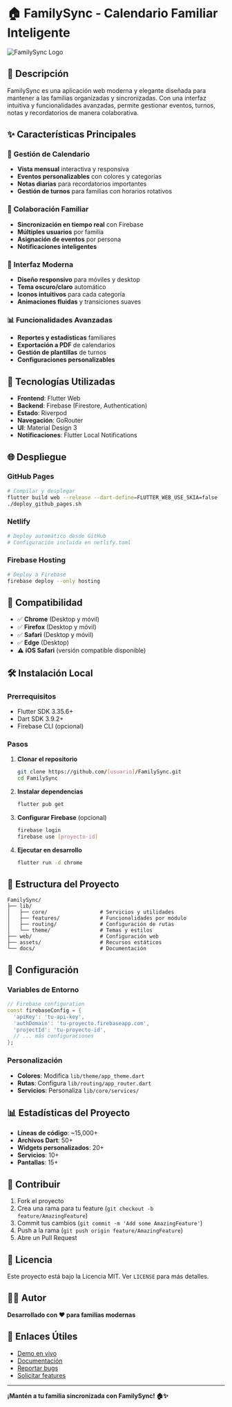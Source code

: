 # 🏠 FamilySync - Calendario Familiar Inteligente

![FamilySync Logo](https://img.shields.io/badge/FamilySync-Calendario%20Familiar-green?style=for-the-badge&logo=calendar)

## 📱 **Descripción**

FamilySync es una aplicación web moderna y elegante diseñada para mantener a las familias organizadas y sincronizadas. Con una interfaz intuitiva y funcionalidades avanzadas, permite gestionar eventos, turnos, notas y recordatorios de manera colaborativa.

## ✨ **Características Principales**

### 📅 **Gestión de Calendario**
- **Vista mensual** interactiva y responsiva
- **Eventos personalizables** con colores y categorías
- **Notas diarias** para recordatorios importantes
- **Gestión de turnos** para familias con horarios rotativos

### 👥 **Colaboración Familiar**
- **Sincronización en tiempo real** con Firebase
- **Múltiples usuarios** por familia
- **Asignación de eventos** por persona
- **Notificaciones inteligentes**

### 🎨 **Interfaz Moderna**
- **Diseño responsivo** para móviles y desktop
- **Tema oscuro/claro** automático
- **Iconos intuitivos** para cada categoría
- **Animaciones fluidas** y transiciones suaves

### 📊 **Funcionalidades Avanzadas**
- **Reportes y estadísticas** familiares
- **Exportación a PDF** de calendarios
- **Gestión de plantillas** de turnos
- **Configuraciones personalizables**

## 🚀 **Tecnologías Utilizadas**

- **Frontend**: Flutter Web
- **Backend**: Firebase (Firestore, Authentication)
- **Estado**: Riverpod
- **Navegación**: GoRouter
- **UI**: Material Design 3
- **Notificaciones**: Flutter Local Notifications

## 🌐 **Despliegue**

### **GitHub Pages**
```bash
# Compilar y desplegar
flutter build web --release --dart-define=FLUTTER_WEB_USE_SKIA=false
./deploy_github_pages.sh
```

### **Netlify**
```bash
# Deploy automático desde GitHub
# Configuración incluida en netlify.toml
```

### **Firebase Hosting**
```bash
# Deploy a Firebase
firebase deploy --only hosting
```

## 📱 **Compatibilidad**

- ✅ **Chrome** (Desktop y móvil)
- ✅ **Firefox** (Desktop y móvil)
- ✅ **Safari** (Desktop y móvil)
- ✅ **Edge** (Desktop)
- ⚠️ **iOS Safari** (versión compatible disponible)

## 🛠️ **Instalación Local**

### **Prerrequisitos**
- Flutter SDK 3.35.6+
- Dart SDK 3.9.2+
- Firebase CLI (opcional)

### **Pasos**
1. **Clonar el repositorio**
   ```bash
   git clone https://github.com/[usuario]/FamilySync.git
   cd FamilySync
   ```

2. **Instalar dependencias**
   ```bash
   flutter pub get
   ```

3. **Configurar Firebase** (opcional)
   ```bash
   firebase login
   firebase use [proyecto-id]
   ```

4. **Ejecutar en desarrollo**
   ```bash
   flutter run -d chrome
   ```

## 📁 **Estructura del Proyecto**

```
FamilySync/
├── lib/
│   ├── core/                 # Servicios y utilidades
│   ├── features/             # Funcionalidades por módulo
│   ├── routing/              # Configuración de rutas
│   └── theme/                # Temas y estilos
├── web/                      # Configuración web
├── assets/                   # Recursos estáticos
└── docs/                     # Documentación
```

## 🔧 **Configuración**

### **Variables de Entorno**
```dart
// Firebase configuration
const firebaseConfig = {
  'apiKey': 'tu-api-key',
  'authDomain': 'tu-proyecto.firebaseapp.com',
  'projectId': 'tu-proyecto-id',
  // ... más configuraciones
};
```

### **Personalización**
- **Colores**: Modifica `lib/theme/app_theme.dart`
- **Rutas**: Configura `lib/routing/app_router.dart`
- **Servicios**: Personaliza `lib/core/services/`

## 📊 **Estadísticas del Proyecto**

- **Líneas de código**: ~15,000+
- **Archivos Dart**: 50+
- **Widgets personalizados**: 20+
- **Servicios**: 10+
- **Pantallas**: 15+

## 🤝 **Contribuir**

1. Fork el proyecto
2. Crea una rama para tu feature (`git checkout -b feature/AmazingFeature`)
3. Commit tus cambios (`git commit -m 'Add some AmazingFeature'`)
4. Push a la rama (`git push origin feature/AmazingFeature`)
5. Abre un Pull Request

## 📄 **Licencia**

Este proyecto está bajo la Licencia MIT. Ver `LICENSE` para más detalles.

## 👨‍💻 **Autor**

**Desarrollado con ❤️ para familias modernas**

## 🔗 **Enlaces Útiles**

- [Demo en vivo](https://[usuario].github.io/FamilySync)
- [Documentación](https://github.com/[usuario]/FamilySync/wiki)
- [Reportar bugs](https://github.com/[usuario]/FamilySync/issues)
- [Solicitar features](https://github.com/[usuario]/FamilySync/issues)

---

**¡Mantén a tu familia sincronizada con FamilySync! 🏠✨**
